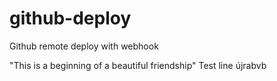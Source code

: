 # github-deploy
Github remote deploy with webhook

"This is a beginning of a beautiful friendship"
Test line
újrabvb